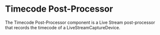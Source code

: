 # Timecode Post-Processor

The Timecode Post-Processor component is a Live Stream post-processor that records the timecode of a LiveStreamCaptureDevice.